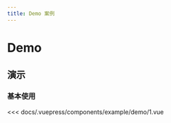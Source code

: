 ```yaml
---
title: Demo 案例
---
```


# Demo

## 演示

### 基本使用

<demo-box title="基本使用">

<example-demo-1 slot="demo" />

<div slot="code">

<<< docs/.vuepress/components/example/demo/1.vue

</div>
</demo-box>

